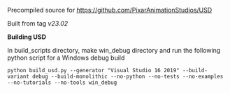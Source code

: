 Precompiled source for https://github.com/PixarAnimationStudios/USD

Built from tag *v23.02*

**Building USD**

In build_scripts directory, make win_debug directory and run the following python script for a Windows debug build

`python build_usd.py --generator "Visual Studio 16 2019" --build-variant debug --build-monolithic --no-python --no-tests --no-examples --no-tutorials --no-tools win_debug`